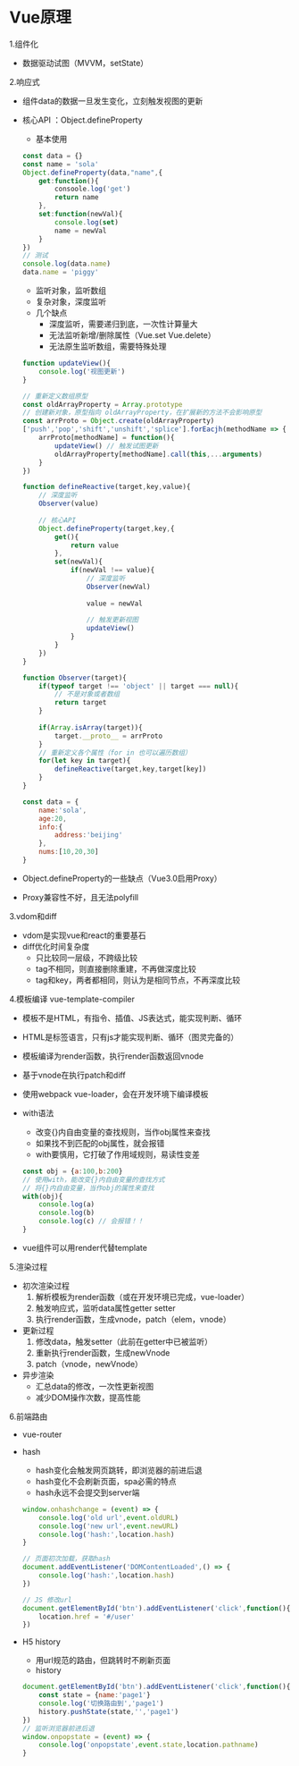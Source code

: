 # Vue原理

1.组件化

- 数据驱动试图（MVVM，setState）

2.响应式

- 组件data的数据一旦发生变化，立刻触发视图的更新

- 核心API ：Object.defineProperty

  - 基本使用 

  ```js
  const data = {}
  const name = 'sola'
  Object.defineProperty(data,"name",{
      get:function(){
          consoole.log('get')
          return name
      },
      set:function(newVal){
          console.log(set)
          name = newVal
      }
  })
  // 测试
  console.log(data.name)
  data.name = 'piggy'
  ```

  - 监听对象，监听数组
  - 复杂对象，深度监听
  - 几个缺点
    - 深度监听，需要递归到底，一次性计算量大
    - 无法监听新增/删除属性（Vue.set Vue.delete）
    - 无法原生监听数组，需要特殊处理

  ```js
  function updateView(){
      console.log('视图更新')
  }
  
  // 重新定义数组原型
  const oldArrayProperty = Array.prototype
  // 创建新对象，原型指向 oldArrayProperty，在扩展新的方法不会影响原型
  const arrProto = Object.create(oldArrayProperty)
  ['push','pop','shift','unshift','splice'].forEacjh(methodName => {
      arrProto[methodName] = function(){
          updateView() // 触发试图更新
          oldArrayProperty[methodName].call(this,...arguments)
      }
  })
  
  function defineReactive(target,key,value){
      // 深度监听
      Observer(value)
      
      // 核心API
      Object.defineProperty(target,key,{
          get(){
              return value
          },
          set(newVal){
              if(newVal !== value){
                  // 深度监听
                  Observer(newVal)
                  
                  value = newVal
                  
                  // 触发更新视图
                  updateView()
              }
          }
      })
  }
  
  function Observer(target){
      if(typeof target !== 'object' || target === null){
          // 不是对象或者数组
          return target
      }
      
      if(Array.isArray(target)){
          target.__proto__ = arrProto
      }
      // 重新定义各个属性（for in 也可以遍历数组）
      for(let key in target){
          defineReactive(target,key,target[key])
      }
  }
  
  const data = {
      name:'sola',
      age:20,
      info:{
          address:'beijing'
      },
      nums:[10,20,30]
  }
  ```

  

- Object.defineProperty的一些缺点（Vue3.0启用Proxy）

- Proxy兼容性不好，且无法polyfill

3.vdom和diff

- vdom是实现vue和react的重要基石
- diff优化时间复杂度
  - 只比较同一层级，不跨级比较
  - tag不相同，则直接删除重建，不再做深度比较 
  - tag和key，两者都相同，则认为是相同节点，不再深度比较

4.模板编译 vue-template-compiler

- 模板不是HTML，有指令、插值、JS表达式，能实现判断、循环
- HTML是标签语言，只有js才能实现判断、循环（图灵完备的）
- 模板编译为render函数，执行render函数返回vnode
- 基于vnode在执行patch和diff
- 使用webpack vue-loader，会在开发环境下编译模板

- with语法

  - 改变{}内自由变量的查找规则，当作obj属性来查找
  - 如果找不到匹配的obj属性，就会报错
  - with要慎用，它打破了作用域规则，易读性变差

  ```js
  const obj = {a:100,b:200}
  // 使用with，能改变{}内自由变量的查找方式
  // 将{}内自由变量，当作obj的属性来查找
  with(obj){
      console.log(a)
      console.log(b)
      console.log(c) // 会报错！！
  }
  ```

- vue组件可以用render代替template

5.渲染过程

- 初次渲染过程
  1. 解析模板为render函数（或在开发环境已完成，vue-loader）
  2. 触发响应式，监听data属性getter setter
  3. 执行render函数，生成vnode，patch（elem，vnode）
- 更新过程
  1. 修改data，触发setter（此前在getter中已被监听）
  2. 重新执行render函数，生成newVnode
  3. patch（vnode，newVnode）
- 异步渲染
  - 汇总data的修改，一次性更新视图
  - 减少DOM操作次数，提高性能

6.前端路由

- vue-router

- hash

  - hash变化会触发网页跳转，即浏览器的前进后退
  - hash变化不会刷新页面，spa必需的特点
  - hash永远不会提交到server端

  ```js
  window.onhashchange = (event) => {
      console.log('old url',event.oldURL)
      console.log('new url',event.newURL)
      console.log('hash:',location.hash)
  }
  
  // 页面初次加载，获取hash
  document.addEventListener('DOMContentLoaded',() => {
      console.log('hash:',location.hash)
  })
  
  // JS 修改url
  document.getElementById('btn').addEventListener('click',function(){
      location.href = '#/user'
  })
  ```

- H5 history

  - 用url规范的路由，但跳转时不刷新页面
  - history

  ```js
  document.getElementById('btn').addEventListener('click',function(){
      const state = {name:'page1'}
      console.log('切换路由到','page1')
      history.pushState(state,'','page1')
  })
  // 监听浏览器前进后退
  window.onpopstate = (event) => {
      console.log('onpopstate',event.state,location.pathname)
  }
  ```

  